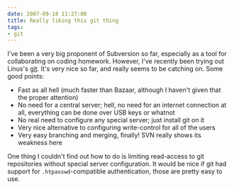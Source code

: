 ```yaml
---
date: 2007-09-18 11:27:00
title: Really liking this git thing
tags:
- git
---
```


I've been a very big proponent of Subversion so far, especially as a tool for
collaborating on coding homework. However, I've recently been trying out
Linus's [git](http://git.or.cz/). It's very nice so far, and really seems to be
catching on. Some good points:

* Fast as all hell (much faster than Bazaar, although I haven't given that the
  proper attention)
* No need for a central server; hell, no need for an internet connection at
  all, everything can be done over USB keys or whatnot
* No real need to configure any special server; just install git on it
* Very nice alternative to configuring write-control for all of the users
* Very easy branching and merging, finally! SVN really shows its weakness here

One thing I couldn't find out how to do is limiting read-access to git
repositories without special server configuration. It would be nice if git had
support for `.htpasswd`-compatible authentication, those are pretty easy to use.
